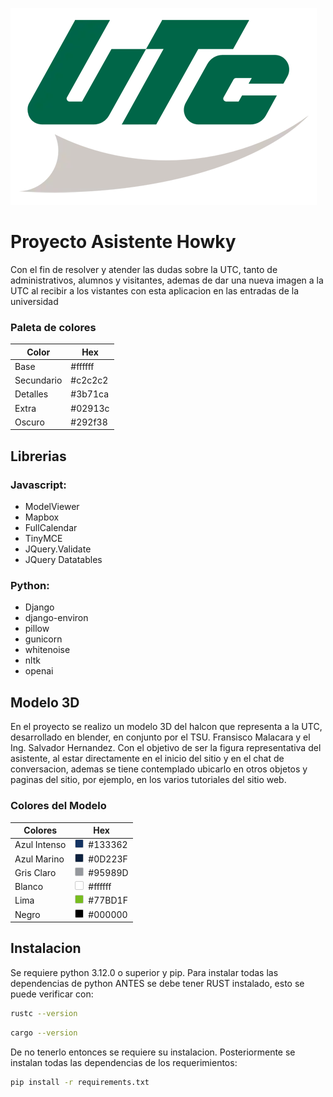 ![Logo](./cross_asistent/static/img/UTC_logo-plano.webp)

# Proyecto Asistente Howky

Con el fin de resolver y atender las dudas sobre la UTC, tanto de administrativos, alumnos y visitantes, ademas de dar una nueva imagen a la UTC al recibir a los vistantes con esta aplicacion en las entradas de la universidad

### Paleta de colores

| Color      | Hex               |
| ---------- | ----------------- |
| Base       | #ffffff |
| Secundario | #c2c2c2 |
| Detalles   | #3b71ca |
| Extra      | #02913c |
| Oscuro     | #292f38 |


## Librerias
### Javascript:
  - ModelViewer
  - Mapbox
  - FullCalendar
  - TinyMCE
  - JQuery.Validate
  - JQuery Datatables

 ### Python:
  - Django
  - django-environ
  - pillow
  - gunicorn
  - whitenoise
  - nltk
  - openai

## Modelo 3D
En el proyecto se realizo un modelo 3D del halcon que representa a la UTC, desarrollado en blender, en conjunto por el TSU. Fransisco Malacara y el Ing. Salvador Hernandez.
Con el objetivo de ser la figura representativa del asistente, al estar directamente en el inicio del sitio y en el chat de conversacion, ademas se tiene contemplado ubicarlo en otros objetos y paginas del sitio, por ejemplo, en los varios tutoriales del sitio web.

### Colores del Modelo

| Colores      | Hex               |
| ------------ | ----------------- |
| Azul Intenso | <span style="display:inline-block;width:12px;height:12px;background-color:#133362;border:1px solid #ccc;border-radius:2px;margin-right:4px;"></span> #133362 |
| Azul Marino  | <span style="display:inline-block;width:12px;height:12px;background-color:#0D223F;border:1px solid #ccc;border-radius:2px;margin-right:4px;"></span> #0D223F |
| Gris Claro   | <span style="display:inline-block;width:12px;height:12px;background-color:#95989D;border:1px solid #ccc;border-radius:2px;margin-right:4px;"></span> #95989D |
| Blanco       | <span style="display:inline-block;width:12px;height:12px;background-color:#ffffff;border:1px solid #ccc;border-radius:2px;margin-right:4px;"></span> #ffffff |
| Lima         | <span style="display:inline-block;width:12px;height:12px;background-color:#77BD1F;border:1px solid #ccc;border-radius:2px;margin-right:4px;"></span> #77BD1F |
| Negro        | <span style="display:inline-block;width:12px;height:12px;background-color:#000000;border:1px solid #ccc;border-radius:2px;margin-right:4px;"></span> #000000 |


## Instalacion
 
Se requiere python 3.12.0 o superior y pip.
Para instalar todas las dependencias de python ANTES se debe tener RUST instalado, esto se puede verificar con:
```sh
rustc --version
```
```sh
cargo --version
```
De no tenerlo entonces se requiere su instalacion.
Posteriormente se instalan todas las dependencias de los requerimientos:
```sh
pip install -r requirements.txt
```
